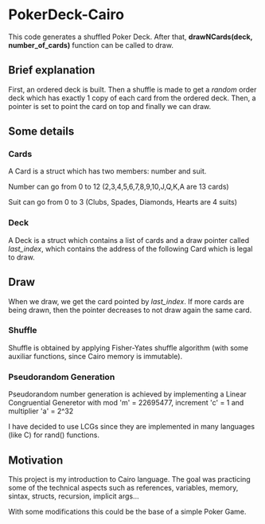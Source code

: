 # PokerDeck-Cairo

This code generates a shuffled Poker Deck. After that, **drawNCards(deck, number_of_cards)** function can be called to draw.

##

## Brief explanation
First, an ordered deck is built. Then a shuffle is made to get a _random_ order deck which has exactly 1 copy of each card from the ordered deck.
Then, a pointer is set to point the card on top and finally we can draw.

## Some details

### Cards
A Card is a struct which has two members: number and suit.

Number can go from 0 to 12 (2,3,4,5,6,7,8,9,10,J,Q,K,A are 13 cards)

Suit can go from 0 to 3 (Clubs, Spades, Diamonds, Hearts are 4 suits)

### Deck
A Deck is a struct which contains a list of cards and a draw pointer called *last_index*, which contains the address of the following Card which is legal
to draw.

## Draw
When we draw, we get the card pointed by *last_index*. If more cards are being drawn, then the pointer decreases to not draw again the same card.

### Shuffle
Shuffle is obtained by applying Fisher-Yates shuffle algorithm (with some auxiliar functions, since Cairo memory is immutable).

### Pseudorandom Generation
Pseudorandom number generation is achieved by implementing a Linear Congruential Generetor with mod 'm' = 22695477, increment 'c' = 1 and multiplier 'a' = 2^32

I have decided to use LCGs since they are implemented in many languages (like C) for rand() functions.

## Motivation
This project is my introduction to Cairo language. The goal was practicing some of the technical aspects such as references, variables, memory, sintax, structs, recursion, implicit args...

With some modifications this could be the base of a simple Poker Game.
